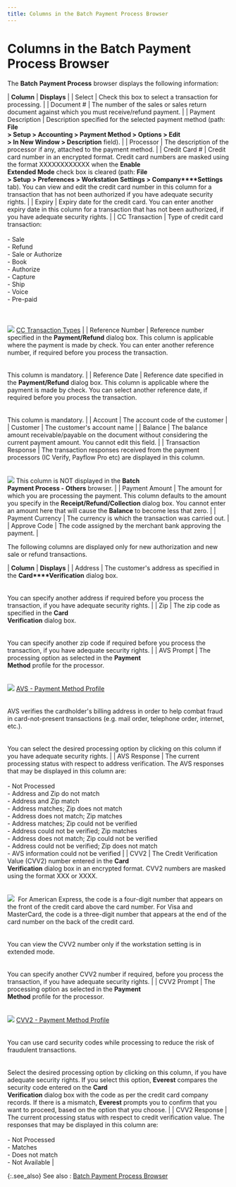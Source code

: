 ```yaml
---
title: Columns in the Batch Payment Process Browser
---
```


# Columns in the Batch Payment Process Browser


The **Batch** **Payment 
 Process** browser displays the following information:


| **Column** | **Displays** |
| Select | Check this box to select a transaction for processing. |
| Document # | The number of the sales or sales return document against which you must  receive/refund payment. |
| Payment Description | Description specified for the selected payment method (path: **File <br/> &gt; Setup &gt; Accounting &gt; Payment Method &gt; Options &gt; Edit <br/> &gt; In New Window &gt; Description** field). |
| Processor | The description of the processor if any, attached to the payment method. |
| Credit Card # | Credit card number in an encrypted format. Credit card numbers are masked  using the format XXXXXXXXXXXX<last  four digits of the card> when the **Enable <br/> Extended Mode** check box is cleared (path: **File <br/> &gt; Setup &gt; Preferences &gt; Workstation Settings &gt; Company****Settings** tab). You can view and  edit the credit card number in this column for a transaction that has  not been authorized if you have adequate security rights. |
| Expiry | Expiry date for the credit card. You can enter another expiry date in  this column for a transaction that has not been authorized, if you have  adequate security rights. |
| CC Transaction | Type of credit card transaction:<br/><br/>- Sale<br/>- Refund<br/>- Sale or Authorize<br/>- Book<br/>- Authorize<br/>- Capture<br/>- Ship<br/>- Voice<br/>- Pre-paid<br/><br/><br/><br/>![]({{site.acc_baseurl}}/img/lens.gif) [CC  Transaction Types]({{site.acc_baseurl}}/misc/cc_transaction_types_batch_credit_card_process_browsers.html) |
| Reference Number | Reference number specified in the **Payment/Refund** dialog box. This column is applicable where the payment is made  by check. You can enter another reference number, if required before you  process the transaction.<br/><br/><br/>This column is mandatory. |
| Reference Date | Reference date specified in the **Payment/Refund** dialog box. This column is applicable where the payment is made  by check. You can select another reference date, if required before you  process the transaction.<br/><br/><br/>This column is mandatory. |
| Account | The account code of the customer |
| Customer | The customer's account name |
| Balance | The balance amount receivable/payable on the document without considering  the current payment amount. You cannot edit this field. |
| Transaction Response | The transaction responses received from the payment processors (IC Verify,  Payflow Pro etc) are displayed in this column.<br/><br/><br/>![]({{site.acc_baseurl}}/img/note.gif) This column is NOT displayed in the **Batch <br/> Payment Process - Others** browser. |
| Payment Amount | The amount for which you are processing the payment. This column defaults  to the amount you specify in the **Receipt/Refund/Collection**  dialog box. You cannot enter an amount here that will cause the **Balance** to become less that zero. |
| Payment Currency | The currency is which the transaction was carried out. |
| Approve Code | The code assigned by the merchant bank approving the payment. |



The following columns are displayed only for new authorization and new  sale or refund transactions.


| **Column** | **Displays** |
| Address | The customer's address as specified in the **Card****Verification** dialog box.<br/><br/><br/>You can specify another address if required before you process the transaction,  if you have adequate security rights. |
| Zip | The zip code as specified in the **Card <br/> Verification** dialog box.<br/><br/><br/>You can specify another zip code if required before you process the  transaction, if you have adequate security rights. |
| AVS  Prompt | The processing option as selected in the **Payment <br/> Method** profile for the processor.<br/><br/><br/>![]({{site.acc_baseurl}}/img/lens.gif) [AVS  - Payment Method Profile]({{site.sc_chm}}/options/payment-information/payment-methods/payment-method-details/credit_card_information.html)<br/><br/><br/>AVS verifies  the cardholder's billing address in order to help combat fraud in card-not-present  transactions (e.g. mail order, telephone order, internet, etc.).<br/><br/><br/>You can select the desired processing option by clicking on this column  if you have adequate security rights. |
| AVS  Response | The current processing status with respect to address verification.  The AVS responses  that may be displayed in this column are:<br/><br/>- Not Processed<br/>- Address and  Zip do not match<br/>- Address and  Zip match<br/>- Address matches;  Zip does not match<br/>- Address does  not match; Zip matches<br/>- Address matches;  Zip could not be verified<br/>- Address could  not be verified; Zip matches<br/>- Address does  not match; Zip could not be verified<br/>- Address could  not be verified; Zip does not match<br/>- AVS  information could not be verified |
| CVV2 | The Credit Verification Value (CVV2) number entered in the **Card <br/> Verification** dialog box in an encrypted format. CVV2 numbers are  masked using the format XXX  or XXXX.<br/><br/><br/>![]({{site.acc_baseurl}}/img/note.gif)  For  American Express, the code is a four-digit number that appears on the  front of the credit card above the card number. For Visa and MasterCard,  the code is a three-digit number that appears at the end of the card number  on the back of the credit card.<br/><br/><br/>You can view the CVV2 number only if the workstation setting is in extended  mode.<br/><br/><br/>You can specify another CVV2 number if required, before you process  the transaction, if you have adequate security rights. |
| CVV2 Prompt | The processing option as selected in the **Payment <br/> Method** profile for the processor.<br/><br/><br/>![]({{site.acc_baseurl}}/img/lens.gif) [CVV2  - Payment Method Profile]({{site.sc_chm}}/options/payment-information/payment-methods/payment-method-details/credit_card_information.html)<br/><br/><br/>You can use card security codes while processing to reduce the risk  of fraudulent transactions.<br/><br/><br/>Select the desired processing option by clicking on this column, if  you have adequate security rights. If you select this option, **Everest** compares the security code entered on the **Card <br/> Verification** dialog box with the code as per the credit card company  records. If there is a mismatch, **Everest** prompts you to confirm that you want to proceed, based on the option  that you choose. |
| CVV2 Response | The current processing status with respect to credit verification value.  The responses that may be displayed in this column are:<br/><br/>- Not Processed<br/>- Matches<br/>- Does not match<br/>- Not Available |



{:.see_also}
See also
: [Batch  Payment Process Browser]({{site.acc_baseurl}}/customer-receipts-and-refunds/batch-payment-processing/batch_credit_card_process_browsers.html)
